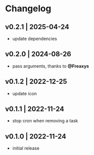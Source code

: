 # Changelog

## v0.2.1 | 2025-04-24
- update dependencies

## v0.2.0 | 2024-08-26
- pass arguments, thanks to **@Freaxys**

## v0.1.2 | 2022-12-25
- update icon

## v0.1.1 | 2022-11-24
- stop cron when removing a task

## v0.1.0 | 2022-11-24
- initial release
